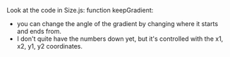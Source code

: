 
Look at the code in Size.js: function keepGradient:
- you can change the angle of the gradient by changing where it starts and ends from.
- I don't quite have the numbers down yet, but it's controlled with the x1, x2, y1, y2 coordinates.